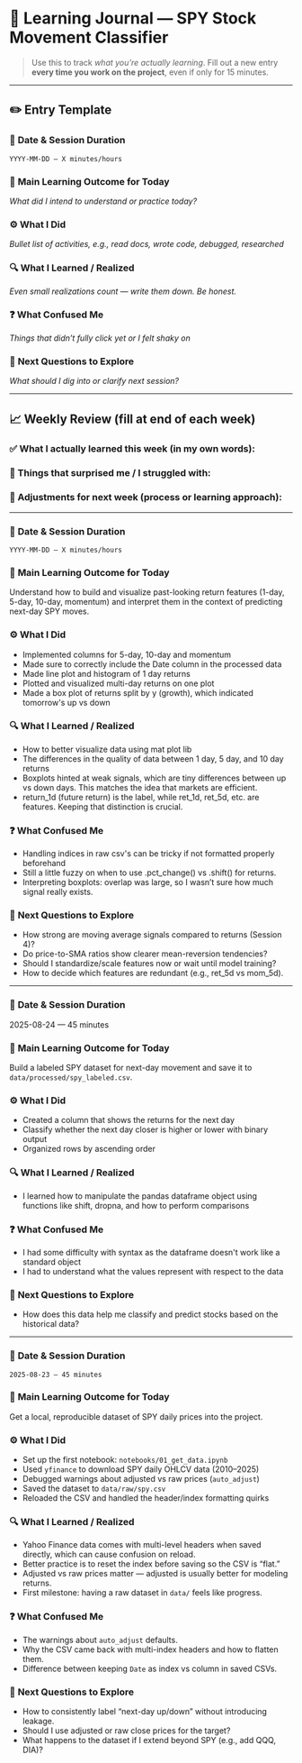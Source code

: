 
# 📘 Learning Journal — SPY Stock Movement Classifier

> Use this to track *what you’re actually learning*.
> Fill out a new entry **every time you work on the project**, even if only for 15 minutes.

---

## ✏️ Entry Template

### 📅 **Date & Session Duration**
`YYYY-MM-DD — X minutes/hours`

### 🧠 **Main Learning Outcome for Today**
_What did I *intend* to understand or practice today?_

### ⚙️ **What I Did**
_Bullet list of activities, e.g., read docs, wrote code, debugged, researched_

### 🔍 **What I Learned / Realized**
_Even small realizations count — write them down. Be honest._

### ❓ **What Confused Me**
_Things that didn’t fully click yet or I felt shaky on_

### 📌 **Next Questions to Explore**
_What should I dig into or clarify next session?_

---

## 📈 Weekly Review (fill at end of each week)

### ✅ What I actually learned this week (in my own words):

### 🤯 Things that surprised me / I struggled with:

### 🔄 Adjustments for next week (process or learning approach):

---
### 📅 **Date & Session Duration**
`YYYY-MM-DD — X minutes/hours`

### 🧠 **Main Learning Outcome for Today**
Understand how to build and visualize past-looking return features (1-day, 5-day, 10-day, momentum) and interpret them in the context of predicting next-day SPY moves.

### ⚙️ **What I Did**
- Implemented columns for 5-day, 10-day and momentum
- Made sure to correctly include the Date column in the processed data
- Made line plot and histogram of 1 day returns
- Plotted and visualized multi-day returns on one plot
- Made a box plot of returns split by y (growth), which indicated tomorrow's up vs down

### 🔍 **What I Learned / Realized**
- How to better visualize data using mat plot lib
- The differences in the quality of data between 1 day, 5 day, and 10 day returns
- Boxplots hinted at weak signals, which are tiny differences between up vs down days. This matches the idea that markets are efficient.
- return_1d (future return) is the label, while ret_1d, ret_5d, etc. are features. Keeping that distinction is crucial.

### ❓ **What Confused Me**
- Handling indices in raw csv's can be tricky if not formatted properly beforehand
- Still a little fuzzy on when to use .pct_change() vs .shift() for returns.
- Interpreting boxplots: overlap was large, so I wasn’t sure how much signal really exists.

### 📌 **Next Questions to Explore**
- How strong are moving average signals compared to returns (Session 4)?
- Do price-to-SMA ratios show clearer mean-reversion tendencies?
- Should I standardize/scale features now or wait until model training?
- How to decide which features are redundant (e.g., ret_5d vs mom_5d).

---
### 📅 **Date & Session Duration**
2025-08-24 — 45 minutes  

### 🧠 **Main Learning Outcome for Today**  
Build a labeled SPY dataset for next-day movement and save it to `data/processed/spy_labeled.csv`.  

### ⚙️ **What I Did**  
- Created a column that shows the returns for the next day
- Classify whether the next day closer is higher or lower with binary output
- Organized rows by ascending order

### 🔍 **What I Learned / Realized**  
- I learned how to manipulate the pandas dataframe object using functions like shift, dropna, and how to perform comparisons

### ❓ **What Confused Me**  
- I had some difficulty with syntax as the dataframe doesn't work like a standard object
- I had to understand what the values represent with respect to the data

### 📌 **Next Questions to Explore**  
- How does this data help me classify and predict stocks based on the historical data?

---

### 📅 **Date & Session Duration**
`2025-08-23 — 45 minutes`

### 🧠 **Main Learning Outcome for Today**
Get a local, reproducible dataset of SPY daily prices into the project.  

### ⚙️ **What I Did**
- Set up the first notebook: `notebooks/01_get_data.ipynb`  
- Used `yfinance` to download SPY daily OHLCV data (2010–2025)  
- Debugged warnings about adjusted vs raw prices (`auto_adjust`)  
- Saved the dataset to `data/raw/spy.csv`  
- Reloaded the CSV and handled the header/index formatting quirks  

### 🔍 **What I Learned / Realized**
- Yahoo Finance data comes with multi-level headers when saved directly, which can cause confusion on reload.  
- Better practice is to reset the index before saving so the CSV is “flat.”  
- Adjusted vs raw prices matter — adjusted is usually better for modeling returns.  
- First milestone: having a raw dataset in `data/` feels like progress.  


### ❓ **What Confused Me**
- The warnings about `auto_adjust` defaults.  
- Why the CSV came back with multi-index headers and how to flatten them.  
- Difference between keeping `Date` as index vs column in saved CSVs.  


### 📌 **Next Questions to Explore**
- How to consistently label “next-day up/down” without introducing leakage.  
- Should I use adjusted or raw close prices for the target?  
- What happens to the dataset if I extend beyond SPY (e.g., add QQQ, DIA)? 
